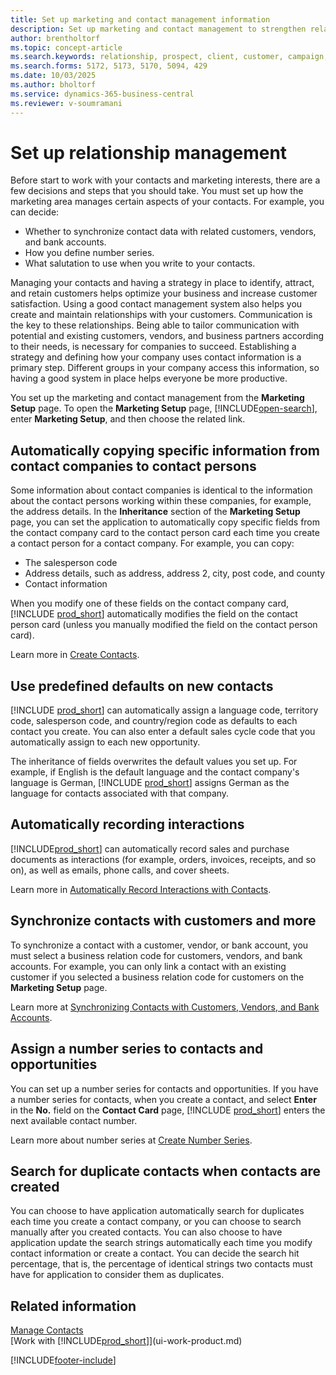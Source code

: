 ```yaml
---
title: Set up marketing and contact management information
description: Set up marketing and contact management to strengthen relationships with prospects and customers, and enhance the effectiveness of your campaigns and promotions.
author: brentholtorf
ms.topic: concept-article
ms.search.keywords: relationship, prospect, client, customer, campaign, promo
ms.search.forms: 5172, 5173, 5170, 5094, 429
ms.date: 10/03/2025
ms.author: bholtorf
ms.service: dynamics-365-business-central
ms.reviewer: v-soumramani
---
```


# Set up relationship management

Before start to work with your contacts and marketing interests, there are a few decisions and steps that you should take. You must set up how the marketing area manages certain aspects of your contacts. For example, you can decide:

- Whether to synchronize contact data with related customers, vendors, and bank accounts.
- How you define number series.
- What salutation to use when you write to your contacts.

Managing your contacts and having a strategy in place to identify, attract, and retain customers helps optimize your business and increase customer satisfaction. Using a good contact management system also helps you create and maintain relationships with your customers. Communication is the key to these relationships. Being able to tailor communication with potential and existing customers, vendors, and business partners according to their needs, is necessary for companies to succeed. Establishing a strategy and defining how your company uses contact information is a primary step. Different groups in your company access this information, so having a good system in place helps everyone be more productive.

You set up the marketing and contact management from the **Marketing Setup** page. To open the **Marketing Setup** page, [!INCLUDE[open-search](includes/open-search-lowercase.md)], enter **Marketing Setup**, and then choose the related link.

## Automatically copying specific information from contact companies to contact persons

Some information about contact companies is identical to the information about the contact persons working within these companies, for example, the address details. In the **Inheritance** section of the **Marketing Setup** page, you can set the application to automatically copy specific fields from the contact company card to the contact person card each time you create a contact person for a contact company. For example, you can copy:

- The salesperson code
- Address details, such as address, address 2, city, post code, and county
- Contact information

When you modify one of these fields on the contact company card, [!INCLUDE [prod_short](includes/prod_short.md)] automatically modifies the field on the contact person card (unless you manually modified the field on the contact person card).

Learn more in [Create Contacts](marketing-create-contact-companies.md).

## Use predefined defaults on new contacts

[!INCLUDE [prod_short](includes/prod_short.md)] can automatically assign a language code, territory code, salesperson code, and country/region code as defaults to each contact you create. You can also enter a default sales cycle code that you automatically assign to each new opportunity.

The inheritance of fields overwrites the default values you set up. For example, if English is the default language and the contact company's language is German, [!INCLUDE [prod_short](includes/prod_short.md)] assigns German as the language for contacts associated with that company.

<!--You can also setup a default salutation that application automatically assigns to your contacts. You can use these salutations in your interaction template attachments (for example, Microsoft Word documents). When setting up a default salutation, you can enter a salutation text and a salutation format. For example, if the salutation text is Dear, and the salutation format is Salutation Text + Title + Name, application will automatically enter Dear Mr. John Smith as a salutation for a contact called John Smith.-->

## Automatically recording interactions

[!INCLUDE[prod_short](includes/prod_short.md)] can automatically record sales and purchase documents as interactions (for example, orders, invoices, receipts, and so on), as well as emails, phone calls, and cover sheets.

Learn more in [Automatically Record Interactions with Contacts](marketing-auto-record-interactions.md).

## Synchronize contacts with customers and more

To synchronize a contact with a customer, vendor, or bank account, you must select a business relation code for customers, vendors, and bank accounts. For example, you can only link a contact with an existing customer if you selected a business relation code for customers on the **Marketing Setup** page.

Learn more at [Synchronizing Contacts with Customers, Vendors, and Bank Accounts](marketing-create-contact-companies.md#synchronize-contacts-with-customers-vendors-employees-and-bank-accounts).  

## Assign a number series to contacts and opportunities

You can set up a number series for contacts and opportunities. If you have a number series for contacts, when you create a contact, and select **Enter** in the **No.** field on the **Contact Card** page, [!INCLUDE [prod_short](includes/prod_short.md)] enters the next available contact number.

Learn more about number series at [Create Number Series](ui-create-number-series.md).

## Search for duplicate contacts when contacts are created

You can choose to have application automatically search for duplicates each time you create a contact company, or you can choose to search manually after you created contacts. You can also choose to have application update the search strings automatically each time you modify contact information or create a contact. You can decide the search hit percentage, that is, the percentage of identical strings two contacts must have for application to consider them as duplicates.

## Related information

[Manage Contacts](marketing-contacts.md)  
[Work with [!INCLUDE[prod_short](includes/prod_short.md)]](ui-work-product.md)  

[!INCLUDE[footer-include](includes/footer-banner.md)]
